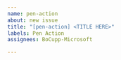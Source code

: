 ```yaml
---
name: pen-action
about: new issue
title: "[pen-action] <TITLE HERE>"
labels: Pen Action
assignees: BoCupp-Microsoft

---
```



